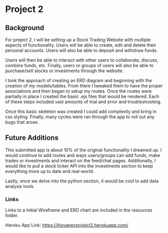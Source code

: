 # Project 2

## Background
For project 2, I will be setting up a Stock Trading Website with multiple aspects of functionality. Users will be able to create, edit and delete their personal accounts. Users will also be able to deposit and withdraw funds. 

Users will then be able to interact with other users to collaborate, discuss, combine funds, etc. Finally, users or groups of users will also be able to purchase/sell stocks or investments through the website.  

I took the approach of creating an ERD diagram and beginning with the creation of my models/tables. From there I tweaked them to have the proper associations and then began to setup my routes. Once the routes were partially in place I created the basic .ejs files that would be rendered. Each of these steps included vast amounts of trial and error and troubleshooting. 

Once this basic skeleton was created I could add complexity and bring in css styling. Finally, many cycles were ran through the app to roll out any bugs that arose. 

## Future Additions

This submitted app is about 10% of the original functionality I dreamed up. I would continue to add routes and ways users/groups can add funds, make trades or investments and interact on the feed/chat pages. Additionally, I would like to pull a stock ticker API into the investments section to keep everything more up to date and real-world.

Lastly, once we delve into the python section, it would be cool to add data analysis tools.

### Links
Links to a Initial Wireframe and ERD chart are included in the resources folder. 

Heroku App Link: https://jhovanecproject2.herokuapp.com/